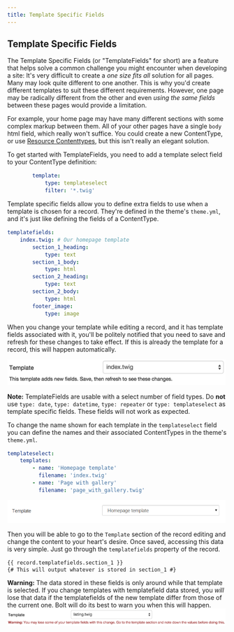 ```yaml
---
title: Template Specific Fields
---
```


Template Specific Fields
------------------------

The Template Specific Fields (or "TemplateFields" for short) are a feature that
helps solve a common challenge you might encounter when developing a site: It's
very difficult to create a *one size fits all* solution for all pages. Many may
look quite different to one another. This is why you'd create different
templates to suit these different requirements. However, one page may be
radically different from the other and even *using the same fields* between
these pages would provide a limitation.

For example, your home page may have many different sections with some complex
markup between them. All of your other pages have a single `body` html field,
which really won't suffice. You could create a new ContentType, or use
[Resource Contenttypes](../howto/resource-contenttype), but this isn't really an
elegant solution.

To get started with TemplateFields, you need to add a template select field to
your ContentType definition:

```yml
        template:
            type: templateselect
            filter: '*.twig'
```

Template specific fields allow you to define extra fields to use when a template
is chosen for a record. They're defined in the theme's `theme.yml`, and it's
just like defining the fields of a ContentType.

```yml
templatefields:
    index.twig: # Our homepage template
        section_1_heading:
            type: text
        section_1_body:
            type: html
        section_2_heading:
            type: text
        section_2_body:
            type: html
        footer_image:
            type: image
```

When you change your template while editing a record, and it has template fields
associated with it, you'll be politely notified that you need to save and
refresh for these changes to take effect. If this is already the template for a
record, this will happen automatically.

<a href="/files/templatefields-notification.png" class="popup">
<img src="/files/templatefields-notification.png" alt="TemplateFields Notification" width="500" />
</a>

<p class="note"><strong>Note:</strong> TemplateFields are usable with a select
number of field types. Do <strong>not</strong> use <code>type: date</code>,
<code>type: datetime</code>, <code>type: repeater</code> or <code>type: templateselect</code>
as template specific fields. These fields will not work as expected.
</p>

To change the name shown for each template in the `templateselect` field you can
define the names and their associated ContentTypes in the theme's `theme.yml`.

```yml
templateselect:
    templates:
        - name: 'Homepage template'
          filename: 'index.twig'
        - name: 'Page with gallery'
          filename: 'page_with_gallery.twig'
```

<a href="/files/template_custom_name.png" class="popup">
<img src="/files/template_custom_name.png" alt="Template with custom name" width="500" />
</a>

Then you will be able to go to the `Template` section of the record editing and change
the content to your heart's desire. Once saved, accessing this data is very simple.
Just go through the `templatefields` property of the record.

```twig
{{ record.templatefields.section_1 }}
{# This will output whatever is stored in section_1 #}
```

<p class="warning"><strong>Warning:</strong> The data stored in these fields is only
around while that template is selected. If you change templates with templatefield data
stored, you <em>will</em> lose that data if the templatefields of the new template differ
from those of the current one. Bolt will do its best to warn you when this will happen.
<br />
<a href="/files/templatefields-warning.png" class="popup">
<img src="/files/templatefields-warning.png" alt="TemplateFields Warning" width="500" />
</a></p>


